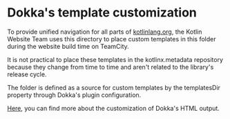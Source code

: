 # Dokka's template customization
To provide unified navigation for all parts of [kotlinlang.org](https://kotlinlang.org/),
the Kotlin Website Team uses this directory to place custom templates in this folder
during the website build time on TeamCity.

It is not practical to place these templates in the kotlinx.metadata repository because they change from time to time
and aren't related to the library's release cycle.

The folder is defined as a source for custom templates by the templatesDir property through Dokka's plugin configuration.

[Here](https://kotlinlang.org/docs/dokka-html.html#templates), you can
find more about the customization of Dokka's HTML output.
